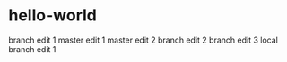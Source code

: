 # hello-world

branch edit 1
master edit 1
master edit 2
branch edit 2
branch edit 3
local branch edit 1
